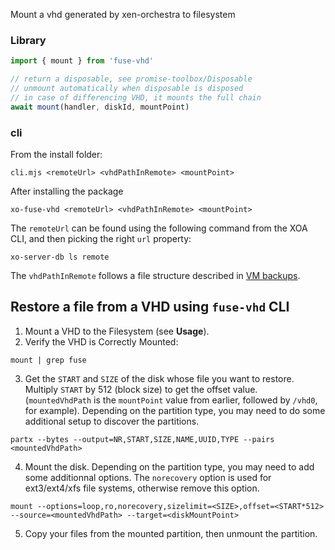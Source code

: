 Mount a vhd generated by xen-orchestra to filesystem

### Library

```js
import { mount } from 'fuse-vhd'

// return a disposable, see promise-toolbox/Disposable
// unmount automatically when disposable is disposed
// in case of differencing VHD, it mounts the full chain
await mount(handler, diskId, mountPoint)
```

### cli

From the install folder:

```
cli.mjs <remoteUrl> <vhdPathInRemote> <mountPoint>
```

After installing the package

```
xo-fuse-vhd <remoteUrl> <vhdPathInRemote> <mountPoint>
```

The `remoteUrl` can be found using the following command from the XOA CLI, and then picking the right `url` property:

`xo-server-db ls remote`

The `vhdPathInRemote` follows a file structure described in [VM backups](https://github.com/vatesfr/xen-orchestra/blob/master/%40xen-orchestra/backups/docs/VM%20backups/README.md).

## Restore a file from a VHD using `fuse-vhd` CLI

1. Mount a VHD to the Filesystem (see **Usage**).
2. Verify the VHD is Correctly Mounted:

`mount | grep fuse`

3. Get the `START` and `SIZE` of the disk whose file you want to restore. Multiply `START` by 512 (block size) to get the offset value. (`mountedVhdPath` is the `mountPoint` value from earlier, followed by `/vhd0`, for example). Depending on the partition type, you may need to do some additional setup to discover the partitions.

`partx --bytes --output=NR,START,SIZE,NAME,UUID,TYPE --pairs <mountedVhdPath>`

4.  Mount the disk. Depending on the partition type, you may need to add some additionnal options. The `norecovery` option is used for ext3/ext4/xfs file systems, otherwise remove this option.

`mount --options=loop,ro,norecovery,sizelimit=<SIZE>,offset=<START*512>  --source=<mountedVhdPath> --target=<diskMountPoint>`

5. Copy your files from the mounted partition, then unmount the partition.
